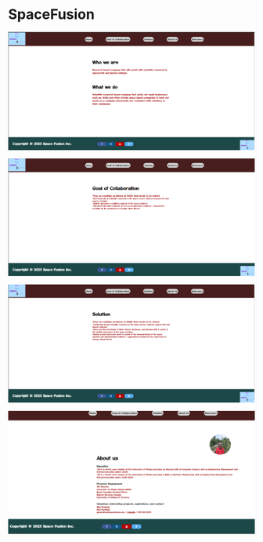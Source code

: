 # SpaceFusion

![Screenshot](homepage.png)

![Screenshot](goalofcollaboration.png)

![Screenshot](Solution.png)

![Screenshot](AboutUs.png)



